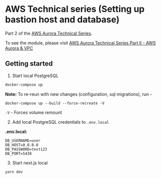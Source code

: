# AWS Technical series (Setting up bastion host and database)

Part 2 of the [AWS Aurora Technical Series](https://www.jerrychang.ca/writing/aws-aurora-technical-series#5-aws-aurora---integration-with-aws-ecs).

To see the module, please visit [AWS Aurora Technical Series Part II - AWS Aurora & VPC](https://www.jerrychang.ca/writing/aws-aurora-technical-series-bastion-host)

## Getting started

1. Start local PostgreSQL

```sh
docker-compose up
```

**Note:** To re-reun with new changes (configuration, sql migrations), run - 

```
docker-compose up --build --force-recreate -V
```

`-V` - Forces volume remount

2. Add local PostgreSQL credentials to `.env.local`

**.env.local:**

```
DB_USERNAME=user
DB_HOST=0.0.0.0
DB_PASSWORD=test123
DB_PORT=5438
```

3. Start next.js local

```sh
yarn dev
```
